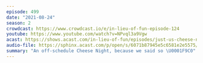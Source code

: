 ```yaml
---
episode: 499
date: "2021-08-24"
season: 2
crowdcast: https://www.crowdcast.io/e/in-lieu-of-fun-episode-124
youtube: https://www.youtube.com/watch?v=NPvql3a9Vgw
acast: https://shows.acast.com/in-lieu-of-fun/episodes/just-us-cheese-night
audio-file: https://sphinx.acast.com/p/open/s/6071b87945e5c6581e2e5575/e/61259dd5e23d630012d6f6aa/media.mp3
summary: "An off-schedule Cheese Night, because we said so \U0001F9C0"
---
```

